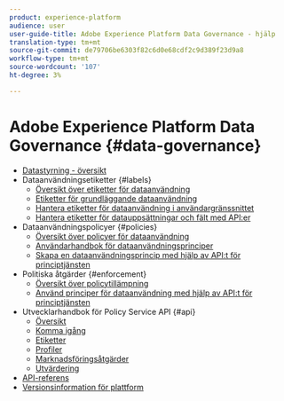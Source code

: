 ```yaml
---
product: experience-platform
audience: user
user-guide-title: Adobe Experience Platform Data Governance - hjälp
translation-type: tm+mt
source-git-commit: de79706be6303f82c6d0e68cdf2c9d389f23d9a8
workflow-type: tm+mt
source-wordcount: '107'
ht-degree: 3%

---
```



# Adobe Experience Platform Data Governance {#data-governance}

* [Datastyrning - översikt](home.md)
* Dataanvändningsetiketter {#labels}
   * [Översikt över etiketter för dataanvändning](labels/overview.md)
   * [Etiketter för grundläggande dataanvändning](labels/reference.md)
   * [Hantera etiketter för dataanvändning i användargränssnittet](labels/user-guide.md)
   * [Hantera etiketter för datauppsättningar och fält med API:er](labels/dataset-api.md)
* Dataanvändningspolicyer {#policies}
   * [Översikt över policyer för dataanvändning](policies/overview.md)
   * [Användarhandbok för dataanvändningsprinciper](policies/user-guide.md)
   * [Skapa en dataanvändningsprincip med hjälp av API:t för principtjänsten](policies/create.md)
* Politiska åtgärder {#enforcement}
   * [Översikt över policytillämpning](enforcement/overview.md)
   * [Använd principer för dataanvändning med hjälp av API:t för principtjänsten](enforcement/api-enforcement.md)
* Utvecklarhandbok för Policy Service API {#api}
   * [Översikt](api/overview.md)
   * [Komma igång](api/getting-started.md)
   * [Etiketter](api/labels.md)
   * [Profiler](api/policies.md)
   * [Marknadsföringsåtgärder](api/marketing-actions.md)
   * [Utvärdering](api/evaluation.md)
* [API-referens](https://www.adobe.io/apis/experienceplatform/home/api-reference.html#!acpdr/swagger-specs/dule-policy-service.yaml)
* [Versionsinformation för plattform](https://www.adobe.com/go/platform-release-notes-en)